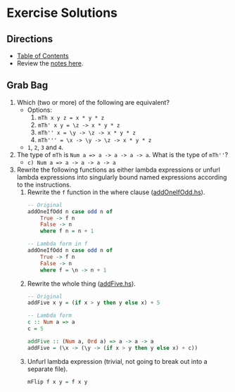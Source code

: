 # Exercise Solutions

## Directions

* [Table of Contents](../../../README.md)
* Review the [notes here](../README.md).

## Grab Bag

1. Which (two or more) of the following are equivalent?
    * Options:
        1. `mTh x y z = x * y * z`
        1. `mTh' x y = \z -> x * y * z`
        1. `mTh'' x = \y -> \z -> x * y * z`
        1. `mTh''' = \x -> \y -> \z -> x * y * z`
    * `1`, `2`, `3` and `4`.
1. The type of `mTh` is `Num a => a -> a -> a -> a`. What is the type of `mTh''`?
    * `c) Num a => a -> a -> a -> a`
1. Rewrite the following functions as either lambda expressions or unfurl lambda expressions into singularly bound named expressions according to the instructions.
    1. Rewrite the `f` function in the where clause ([addOneIfOdd.hs](addOneIfOdd.hs)).
        ```haskell
        -- Original
        addOneIfOdd n case odd n of
            True -> f n
            False -> n
            where f n = n + 1

        -- Lambda form in f
        addOneIfOdd n case odd n of
            True -> f n
            False -> n
            where f = \n -> n + 1
        ```
    1. Rewrite the whole thing ([addFive.hs](addFive.hs)).
        ```haskell
        -- Original
        addFive x y = (if x > y then y else x) + 5

        -- Lambda form
        c :: Num a => a
        c = 5

        addFive :: (Num a, Ord a) => a -> a -> a
        addFive = (\x -> (\y -> (if x > y then y else x) + c))

        ```
    1. Unfurl lambda expression (trivial, not going to break out into a separate file).
        ```haskell
        mFlip f x y = f x y
        ```
